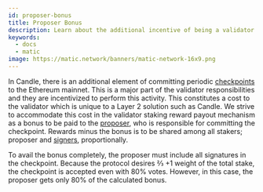 ```yaml
---
id: proposer-bonus
title: Proposer Bonus
description: Learn about the additional incentive of being a validator on the Candle Network.
keywords:
  - docs
  - matic
image: https://matic.network/banners/matic-network-16x9.png 
---
```


In Candle, there is an additional element of committing periodic [checkpoints](/docs/validate/glossary#checkpoint-transaction) to the Ethereum mainnet. This is a major part of the validator responsibilities and they are incentivized to perform this activity. This constitutes a cost to the validator which is unique to a Layer 2 solution such as Candle. We strive to accommodate this cost in the validator staking reward payout mechanism as a bonus to be paid to the [proposer](/docs/validate/glossary#proposer), who is responsible for committing the checkpoint. Rewards minus the bonus is to be shared among all stakers; proposer and [signers](/docs/validate/glossary#signer-address), proportionally.

To avail the bonus completely, the proposer must include all signatures in the checkpoint. Because the protocol desires ⅔ +1 weight of the total stake, the checkpoint is accepted even with 80% votes. However, in this case, the proposer gets only 80% of the calculated bonus.

